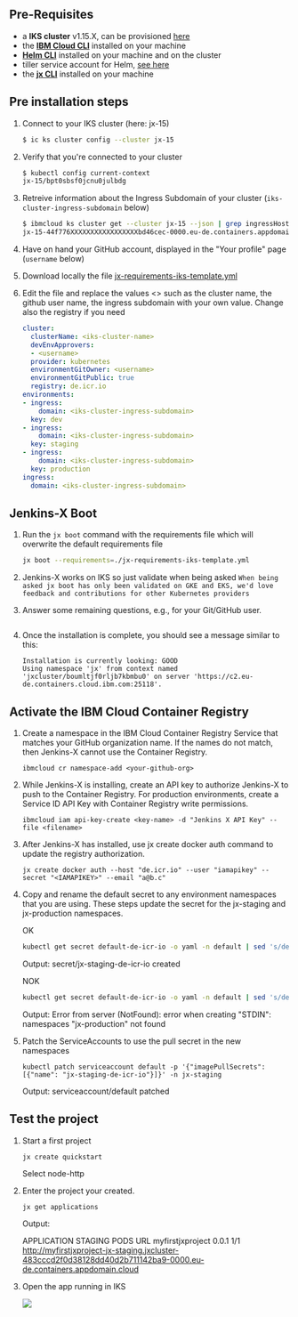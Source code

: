 
## Pre-Requisites

* a **IKS cluster** v1.15.X, can be provisioned [here](https://cloud.ibm.com/kubernetes/clusters)
* the **[IBM Cloud CLI](https://cloud.ibm.com/docs/cli/reference/ibmcloud/download_cli.html#install_use)** installed on your machine
* **[Helm CLI](https://github.com/helm/helm)** installed on your machine and on the cluster
* tiller service account for Helm, [see here](https://github.com/helm/helm/issues/5100)
* the **[jx CLI](https://jenkins-x.io/docs/getting-started/setup/install/)** installed on your machine

## Pre installation steps

1. Connect to your IKS cluster (here: jx-15)
    ```sh
    $ ic ks cluster config --cluster jx-15
    ```

1. Verify that you're connected to your cluster
    ```sh
    $ kubectl config current-context
    jx-15/bpt0sbsf0jcnu0julbdg
    ```
    
1. Retreive information about the Ingress Subdomain of your cluster (`iks-cluster-ingress-subdomain` below)
      ```sh
      $ ibmcloud ks cluster get --cluster jx-15 --json | grep ingressHostname | tr -d '":,' | awk '{print $2}'
      jx-15-44f776XXXXXXXXXXXXXXXXXbd46cec-0000.eu-de.containers.appdomain.cloud
      ```
1. Have on hand your GitHub account, displayed in the "Your profile" page (`username` below)

1. Download locally the file [jx-requirements-iks-template.yml](https://github.com/lionelmace/jenkins-x-iks/blob/master/jx-requirements-iks-template.yml)

1. Edit the file and replace the values <> such as the cluster name, the github user name, the ingress subdomain with your own value. Change also the registry if you need
    ```yml
    cluster:
      clusterName: <iks-cluster-name>
      devEnvApprovers:
      - <username>
      provider: kubernetes
      environmentGitOwner: <username>
      environmentGitPublic: true
      registry: de.icr.io
    environments:
    - ingress:
        domain: <iks-cluster-ingress-subdomain>
      key: dev
    - ingress:
        domain: <iks-cluster-ingress-subdomain>
      key: staging
    - ingress:
        domain: <iks-cluster-ingress-subdomain>
      key: production
    ingress:
      domain: <iks-cluster-ingress-subdomain>
    ```

## Jenkins-X Boot

1. Run the `jx boot` command with the requirements file which will overwrite the default requirements file
    ```sh
    jx boot --requirements=./jx-requirements-iks-template.yml
    ```

1. Jenkins-X works on IKS so just validate when being asked 
    ```When being asked jx boot has only been validated on GKE and EKS, we'd love feedback and contributions for other Kubernetes providers```

1. Answer some remaining questions, e.g., for your Git/GitHub user.
    ```

1. Once the installation is complete, you should see a message similar to this:

    ```
    Installation is currently looking: GOOD
    Using namespace 'jx' from context named 'jxcluster/boumltjf0rljb7kbmbu0' on server 'https://c2.eu-de.containers.cloud.ibm.com:25118'.
    ```

## Activate the IBM Cloud Container Registry

1. Create a namespace in the IBM Cloud Container Registry Service that matches your GitHub organization name. If the names do not match, then Jenkins-X cannot use the Container Registry.
    
    ```
    ibmcloud cr namespace-add <your-github-org>
    ```

1. While Jenkins-X is installing, create an API key to authorize Jenkins-X to push to the Container Registry. For production environments, create a Service ID API Key with Container Registry write permissions.

    ```
    ibmcloud iam api-key-create <key-name> -d "Jenkins X API Key" --file <filename>
    ```

1. After Jenkins-X has installed, use jx create docker auth command to update the registry authorization.

    ```
    jx create docker auth --host "de.icr.io" --user "iamapikey" --secret "<IAMAPIKEY>" --email "a@b.c"
    ```

1. Copy and rename the default secret to any environment namespaces that you are using. These steps update the secret for the jx-staging and jx-production namespaces.

    OK
    ```sh
    kubectl get secret default-de-icr-io -o yaml -n default | sed 's/default/jx-staging/g' | kubectl -n jx-staging create -f -
    ```
    Output:
    secret/jx-staging-de-icr-io created

    NOK
    ```sh
    kubectl get secret default-de-icr-io -o yaml -n default | sed 's/default/jx-production/g' | kubectl -n jx-production create -f -
    ```
    Output:
    Error from server (NotFound): error when creating "STDIN": namespaces "jx-production" not found

1. Patch the ServiceAccounts to use the pull secret in the new namespaces

    ```
    kubectl patch serviceaccount default -p '{"imagePullSecrets": [{"name": "jx-staging-de-icr-io"}]}' -n jx-staging
    ```
    Output:
    serviceaccount/default patched

## Test the project

1. Start a first project
    ```
    jx create quickstart
    ```
    Select node-http

1. Enter the project your created.
    ```
    jx get applications
    ```
    Output:

    APPLICATION      STAGING PODS URL
    myfirstjxproject 0.0.1   1/1  http://myfirstjxproject-jx-staging.jxcluster-483cccd2f0d38128dd40d2b711142ba9-0000.eu-de.containers.appdomain.cloud

1. Open the app running in IKS 

    ![](./images/jx-iks-app.png)
